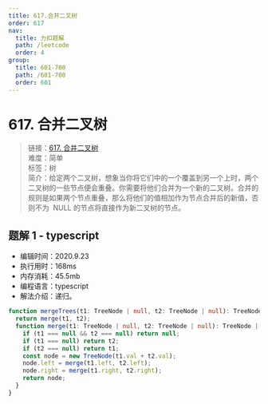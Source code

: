 ```yaml
---
title: 617.合并二叉树
order: 617
nav:
  title: 力扣题解
  path: /leetcode
  order: 4
group:
  title: 601-700
  path: /601-700
  order: 601
---
```


# 617. 合并二叉树

> 链接：[617. 合并二叉树](https://leetcode-cn.com/problems/merge-two-binary-trees/)  
> 难度：简单  
> 标签：树  
> 简介：给定两个二叉树，想象当你将它们中的一个覆盖到另一个上时，两个二叉树的一些节点便会重叠。你需要将他们合并为一个新的二叉树。合并的规则是如果两个节点重叠，那么将他们的值相加作为节点合并后的新值，否则不为  NULL 的节点将直接作为新二叉树的节点。

## 题解 1 - typescript

- 编辑时间：2020.9.23
- 执行用时：168ms
- 内存消耗：45.5mb
- 编程语言：typescript
- 解法介绍：递归。

```typescript
function mergeTrees(t1: TreeNode | null, t2: TreeNode | null): TreeNode | null {
  return merge(t1, t2);
  function merge(t1: TreeNode | null, t2: TreeNode | null): TreeNode | null {
    if (t1 === null && t2 === null) return null;
    if (t1 === null) return t2;
    if (t2 === null) return t1;
    const node = new TreeNode(t1.val + t2.val);
    node.left = merge(t1.left, t2.left);
    node.right = merge(t1.right, t2.right);
    return node;
  }
}
```
